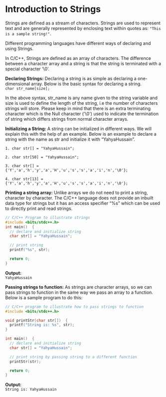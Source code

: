 # Introduction to Strings

Strings are defined as a stream of characters. 
Strings are used to represent text and are generally represented by enclosing text within quotes as: ```"This is a sample string!"```.

Different programming languages have different ways of declaring and using Strings.

In C/C++, Strings are defined as an array of characters. 
The difference between a character array and a string is that the string is terminated with a special character ‘\0’.

**Declaring Strings:** 
Declaring a string is as simple as declaring a one-dimensional array. 
Below is the basic syntax for declaring a string.
<br>
```char str_name[size];```

In the above syntax, str_name is any name given to the string variable and size is used to define the length of the string, i.e the number of characters strings will store. 
Please keep in mind that there is an extra terminating character which is the Null character ('\0') used to indicate the termination of string which differs strings from normal character arrays.

**Initializing a String:** 
A string can be initialized in different ways. We will explain this with the help of an example. 
Below is an example to declare a string with the name as str and initialize it with “YahyaHussain”.
<br>
```
1. char str[] = "YahyaHussain";

2. char str[50] = "YahyaHussain";

3. char str[] = {'Y','a','h','y','a','H','u','s','s','a','i','n','\0'};

4. char str[13] = {'Y','a','h','y','a','H','u','s','s','a','i','n','\0'};
```

**Printing a string array:** 
Unlike arrays we do not need to print a string, character by character. 
The C/C++ language does not provide an inbuilt data type for strings but it has an access specifier “%s” which can be used to directly print and read strings.

```c
// C/C++ Program to illustrate strings
#include <bits/stdc++.h>
int main()  {
  // declare and initialize string
  char str[] = "YahyaHussain";

  // print string
  printf("%s", str);

  return 0;
}
```

**Output:**
<br>
```YahyaHussain```

**Passing strings to function:** 
As strings are character arrays, so we can pass strings to function in the same way we pass an array to a function. 
Below is a sample program to do this:
<br>
```c
// C/C++ program to illustrate how to pass strings to function
#include <bits/stdc++.h>

void printStr(char str[])  {
  printf("String is: %s", str);
}

int main()  {
  // declare and initialize string
  char str[] = "YahyaHussain";

  // print string by passing string to a different function
  printStr(str);

  return 0;
}
```

**Output:**
<br>
```String is: YahyaHussain```








